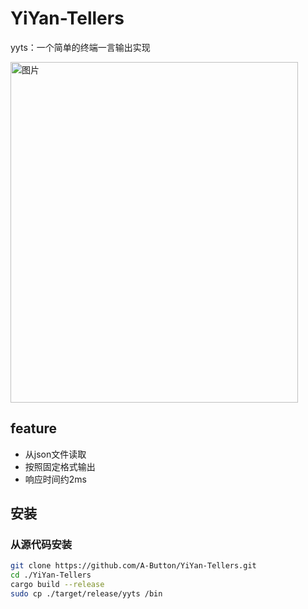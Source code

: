 # YiYan-Tellers
yyts：一个简单的终端一言输出实现

<img width="460" height="545" alt="图片" src="https://github.com/user-attachments/assets/8cc874a6-998c-43f1-afda-2126e73ea395" />

## feature
- 从json文件读取
- 按照固定格式输出
- 响应时间约2ms

## 安装
### 从源代码安装
```bash
git clone https://github.com/A-Button/YiYan-Tellers.git
cd ./YiYan-Tellers
cargo build --release
sudo cp ./target/release/yyts /bin
```

